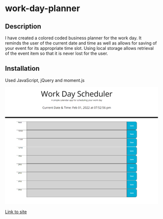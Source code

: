 # work-day-planner

## Description

I have created a colored coded business planner for the work day. It reminds the user of the current date and time as well as allows for saving of your event for its appropriate time slot. Using local storage allows retrieval of the event item so that it is never lost for the user.

## Installation

Used JavaScript, jQuery and moment.js

![screenshot](assets/images/screenshot.png)

[Link to site](https://ericalorrainemitchell.github.io/work-day-planner/)
